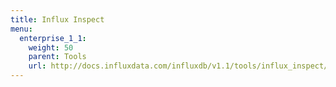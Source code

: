 ```yaml
---
title: Influx Inspect
menu:
  enterprise_1_1:
    weight: 50
    parent: Tools
    url: http://docs.influxdata.com/influxdb/v1.1/tools/influx_inspect/
---
```

